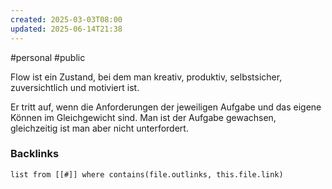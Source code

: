 ```yaml
---
created: 2025-03-03T08:00
updated: 2025-06-14T21:38
---
```

#personal #public

Flow ist ein Zustand, bei dem man kreativ, produktiv, selbstsicher, zuversichtlich und motiviert ist. 

Er tritt auf, wenn die Anforderungen der jeweiligen Aufgabe und das eigene Können im Gleichgewicht sind. Man ist der Aufgabe gewachsen, gleichzeitig ist man aber nicht unterfordert.

### Backlinks
```dataview 
list from [[#]] where contains(file.outlinks, this.file.link)
```

